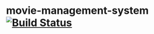 # movie-management-system [![Build Status](https://travis-ci.org/arunans23/movie-management-system.svg?branch=master)](https://travis-ci.org/arunans23/movie-management-system)